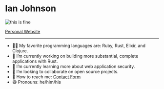 # Ian Johnson

![this is fine](https://c.tenor.com/fKIG2kiLVPgAAAAM/this-is-fine-its-fine.gif)

[Personal Website](https://www.tacoda.dev)

---

- 👨‍💻 My favorite programming languages are: Ruby, Rust, Elixir, and Clojure.
- 🔭 I’m currently working on building more substantial, complete applications with Rust.
- 🌱 I’m currently learning more about web application security.
- 👯 I’m looking to collaborate on open source projects.
- 💬 How to reach me: [Contact Form](https://14c3lb7tvwf.typeform.com/to/A6wavkIt)
- 😄 Pronouns: he/him/his
